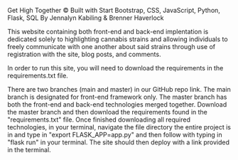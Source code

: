 Get High Together © 
Built with Start Bootstrap, CSS, JavaScript, Python, Flask, SQL By Jennalyn Kabiling & Brenner Haverlock

This website containing both front-end and back-end implentation is dedicated solely to highlighting cannabis strains and allowing individuals to freely communicate with one another about said strains through use of registration with the site, blog posts, and comments.

In order to run this site, you will need to download the requirements in the requirements.txt file. 

There are two branches (main and master) in our GitHub repo link. The main branch is designated for front-end framework only. The master branch has both the front-end and back-end technologies merged together. Download the master branch and then download the requirements found in the "requirements.txt" file. Once finished downloading all required technologies, in your terminal, navigate the file directory the entire project is in and type in "export FLASK_APP=app.py" and then follow with typing in "flask run" in your terminal. The site should then deploy with a link provided in the terminal. 
